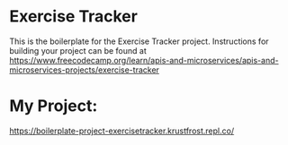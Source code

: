# Exercise Tracker

This is the boilerplate for the Exercise Tracker project. Instructions for building your project can be found at https://www.freecodecamp.org/learn/apis-and-microservices/apis-and-microservices-projects/exercise-tracker

# My Project:

https://boilerplate-project-exercisetracker.krustfrost.repl.co/

